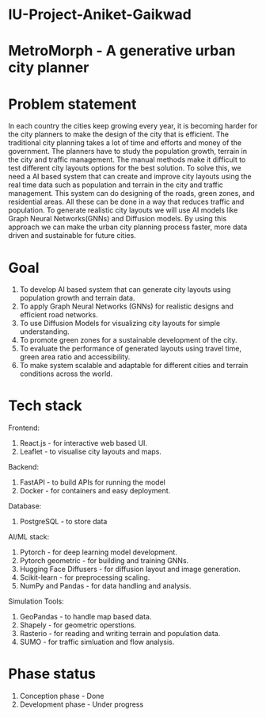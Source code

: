 # IU-Project-Aniket-Gaikwad

# MetroMorph - A generative urban city planner

# Problem statement
In each country the cities keep growing every year, it is becoming harder for the city planners to make the design of the city that is efficient. The traditional city planning takes a lot of time and efforts and money of the government. The planners have to study the population growth, terrain in the city and traffic management. The manual methods make it difficult to test different city layouts options for the best solution.
To solve this, we need a AI based system that can create and improve city layouts using the real time data such as population and terrain in the city and traffic management. This system can do designing of the roads, green zones, and residential areas. All these can be done in a way that reduces traffic and population.
To generate realistic city layouts we will use AI models like Graph Neural Networks(GNNs) and Diffusion models. By using this approach we can make the urban city planning process faster, more data driven and sustainable for future cities.



# Goal
1. To develop AI based system that can generate city layouts using population growth and terrain data.
2. To apply Graph Neural Networks (GNNs) for realistic designs and efficient road networks.
3. To use Diffusion Models for visualizing city layouts for simple understanding.
4. To promote green zones for a sustainable development of the city.
5. To evaluate the performance of generated layouts using travel time, green area ratio and accessibility.
6. To make system scalable and adaptable for different cities and terrain conditions across the world.

# Tech stack
Frontend:
1. React.js - for interactive web based UI.
2. Leaflet - to visualise city layouts and maps.

Backend:
1. FastAPI - to build APIs for running the model
2. Docker - for containers and easy deployment.

Database:
1. PostgreSQL - to store data

AI/ML stack:
1. Pytorch - for deep learning model development.
2. Pytorch geometric - for building and training GNNs.
3. Hugging Face Diffusers - for diffusion layout and image generation.
4. Scikit-learn - for preprocessing scaling.
5. NumPy and Pandas - for data handling and analysis.

Simulation Tools: 
1. GeoPandas - to handle map based data.
2. Shapely - for geometric operstions.
3. Rasterio - for reading and writing terrain and population data.
4. SUMO - for traffic simluation and flow analysis.

# Phase status
1. Conception phase - Done
2. Development phase - Under progress 
